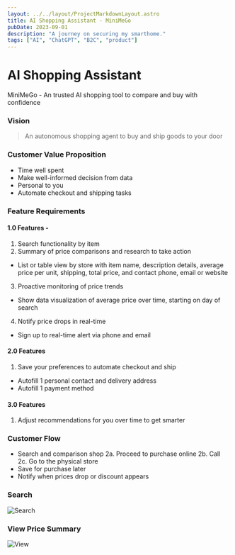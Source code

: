 ```yaml
---
layout: ../../layout/ProjectMarkdownLayout.astro
title: AI Shopping Assistant - MiniMeGo
pubDate: 2023-09-01
description: "A journey on securing my smarthome."
tags: ["AI", "ChatGPT", "B2C", "product"]
---
```


# AI Shopping Assistant

MiniMeGo - An trusted AI shopping tool to compare and buy with confidence

### Vision

> An autonomous shopping agent to buy and ship goods to your door

### Customer Value Proposition

- Time well spent
- Make well-informed decision from data
- Personal to you
- Automate checkout and shipping tasks

### Feature Requirements

#### 1.0 Features -

1. Search functionality by item
2. Summary of price comparisons and research to take action

- List or table view by store with item name, description details, average price per unit, shipping, total price, and contact phone, email or website

3. Proactive monitoring of price trends

- Show data visualization of average price over time, starting on day of search

4. Notify price drops in real-time

- Sign up to real-time alert via phone and email

#### 2.0 Features

1. Save your preferences to automate checkout and ship

- Autofill 1 personal contact and delivery address
- Autofill 1 payment method

#### 3.0 Features

1. Adjust recommendations for you over time to get smarter

### Customer Flow

- Search and comparison shop
  2a. Proceed to purchase online
  2b. Call
  2c. Go to the physical store
- Save for purchase later
- Notify when prices drop or discount appears

### Search

![Search](/images/MiniMeGo_Default.webp)

### View Price Summary

![View](/images/ProtfolioCard_MiniMeGo.webp)
